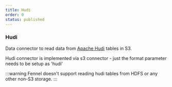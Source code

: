 ```yaml
---
title: Hudi
order: 0
status: published
---
```

### Hudi
Data connector to read data from [Apache Hudi](https://hudi.apache.org/) tables in S3. 

Hudi connector is implemented via s3 connector - just the format parameter needs to 
be setup as 'hudi'

:::warning
Fennel doesn't support reading hudi tables from HDFS or any other non-S3 storage.
:::

<pre snippet="api-reference/sources/s3#s3_hudi"
    status="success" message="Sourcing hudi tables into Fennel datasets" 
>
</pre>

